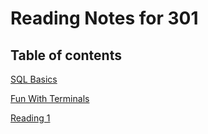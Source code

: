 # Reading Notes for 301 #

## Table of contents ##

[SQL Basics](https://mehtab228.github.io/reading-notes/SQLBasics)

[Fun With Terminals](https://mehtab228.github.io/reading-notes/FunWithTerminals)

[Reading 1]()